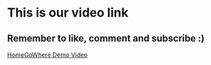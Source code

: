 # This is our video link
## Remember to like, comment and subscribe :)
[HomeGoWhere Demo Video](https://youtu.be/TmECs9crvUk)